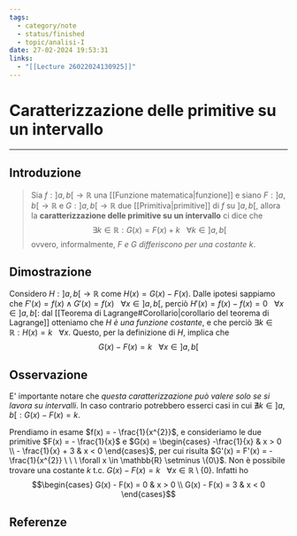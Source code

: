 ```yaml
---
tags:
  - category/note
  - status/finished
  - topic/analisi-I
date: 27-02-2024 19:53:31
links:
  - "[[Lecture 26022024130925]]"
---
```

# Caratterizzazione delle primitive su un intervallo
---
## Introduzione
> Sia $f: ]a, b[ \to \mathbb{R}$ una [[Funzione matematica|funzione]] e siano $F: ]a, b[ \to \mathbb{R}$ e $G: ]a, b[ \to \mathbb{R}$ due [[Primitiva|primitive]] di $f$ su $]a, b[$, allora la **caratterizzazione delle primitive su un intervallo** ci dice che
> $$\exists k \in \mathbb{R} : G(x) = F(x) + k \ \ \ \forall k \in ]a, b[$$
> ovvero, informalmente, _$F$ e $G$ differiscono per una costante $k$_.

## Dimostrazione
Considero $H: ]a, b[ \to \mathbb{R}$ come $H(x) = G(x) - F(x)$. Dalle ipotesi sappiamo che $F'(x) = f(x) \land G'(x) = f(x) \ \ \ \forall x \in ]a, b[$, perciò $H'(x) = f(x) - f(x) = 0 \ \ \ \forall x \in ]a, b[$: dal [[Teorema di Lagrange#Corollario|corollario del teorema di Lagrange]] otteniamo che _$H$ è una funzione costante_, e che perciò $\exists k \in \mathbb{R}: H(x) = k \ \ \ \forall x$. Questo, per la definizione di $H$, implica che
$$G(x) - F(x) = k \ \ \ \forall x \in ]a, b[$$

## Osservazione
E' importante notare che _questa caratterizzazione può valere solo se si lavora su intervalli_. In caso contrario potrebbero esserci casi in cui $\nexists k \in ]a, b[: G(x) - F(x) = k$.

Prendiamo in esame $f(x) = - \frac{1}{x^{2}}$, e consideriamo le due primitive $F(x) = - \frac{1}{x}$ e $G(x) = \begin{cases} -\frac{1}{x} & x > 0 \\ - \frac{1}{x} + 3 & x < 0 \end{cases}$, per cui risulta $G'(x) = F'(x) = - \frac{1}{x^{2}} \ \ \ \forall x \in \mathbb{R} \setminus \{0\}$. Non è possibile trovare una costante $k$ t.c. $G(x) - F(x) = k \ \ \ \forall x \in \mathbb{R} \setminus \{0\}$. Infatti ho
$$\begin{cases} G(x) - F(x) = 0 & x > 0 \\ G(x) - F(x) = 3 & x < 0 \end{cases}$$

## Referenze